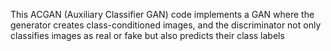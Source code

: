 This ACGAN (Auxiliary Classifier GAN) code implements a GAN where the generator creates class-conditioned images,
and the discriminator not only classifies images as real or fake but also predicts their class labels

